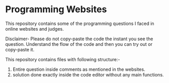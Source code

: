 # Programming Websites

This repository contains some of the programming questions I faced in online websites and judges.

Disclaimer-
Please do not copy-paste the code the instant you see the question.
Understand the flow of the code and then you can try out or copy-paste it.

This repository contains files with following structure:-

1. Entire question inside comments as mentioned in the websites.
2. solution done exactly inside the code editor without any main functions.

